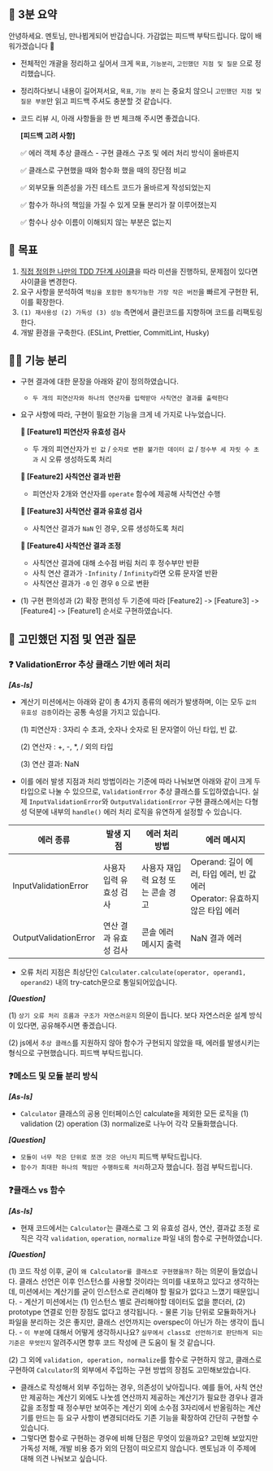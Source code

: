 ## 📄 3분 요약

안녕하세요. 멘토님, 만나뵙게되어 반갑습니다. 가감없는 피드백 부탁드립니다. 많이 배워가겠습니다 🥊

-   전체적인 개괄을 정리하고 싶어서 크게 `목표`, `기능분리`, `고민했던 지점 및 질문` 으로 정리했습니다.
-   정리하다보니 내용이 길어져서요, `목표`, `기능 분리` 는 중요치 않으니 `고민했던 지점 및 질문 부분`만 읽고 피드백 주셔도 충분할 것 같습니다.
-   코드 리뷰 시, 아래 사항들을 한 번 체크해 주시면 좋겠습니다.

    **[피드백 고려 사항]**

    ✅ 에러 객체 추상 클래스 - 구현 클래스 구조 및 에러 처리 방식이 올바른지

    ✅ 클래스로 구현했을 때와 함수화 했을 때의 장단점 비교

    ✅ 외부모듈 의존성을 가진 테스트 코드가 올바르게 작성되었는지

    ✅ 함수가 하나의 책임을 가질 수 있게 모듈 분리가 잘 이루어졌는지

    ✅ 함수나 상수 이름이 이해되지 않는 부분은 없는지

## 🎯 목표

1. [직접 정의한 나만의 TDD 7단계 사이클](https://github.com/ericagong/js-calculator/blob/TDD/docs/TDD_CYCLE.md)을 따라 미션을 진행하되, 문제점이 있다면 사이클을 변경한다.
2. 요구 사항을 분석하여 `핵심을 포함한 동작가능한 가장 작은 버전`을 빠르게 구현한 뒤, 이를 확장한다.
3. `(1) 재사용성 (2) 가독성 (3) 성능` 측면에서 클린코드를 지향하며 코드를 리팩토링 한다.
4. 개발 환경을 구축한다. (ESLint, Prettier, CommitLint, Husky)

## 👷🏻 기능 분리

-   구현 결과에 대한 문장을 아래와 같이 정의하였습니다.
    -   `두 개의 피연산자와 하나의 연산자를 입력받아 사칙연산 결과를 출력한다`
-   요구 사항에 따라, 구현이 필요한 기능을 크게 네 가지로 나누었습니다.

    **📌 [Feature1] 피연산자 유효성 검사**

    -   두 개의 피연산자가 `빈 값` / `숫자로 변환 불가한 데이터 값` / `정수부 세 자릿 수 초과` 시 오류 생성하도록 처리

    **📌 [Feature2] 사칙연산 결과 반환**

    -   피연산자 2개와 연산자를 `operate` 함수에 제공해 사칙연산 수행

    **📌 [Feature3] 사칙연산 결과 유효성 검사**

    -   사칙연산 결과가 `NaN` 인 경우, 오류 생성하도록 처리

    **📌 [Feature4] 사칙연산 결과 조정**

    -   사칙연산 결과에 대해 소수점 버림 처리 후 정수부만 반환
    -   사칙 연산 결과가 `-Infinity` / `Infinity`라면 오류 문자열 반환
    -   사칙연산 결과가 `-0` 인 경우 `0` 으로 변환

-   (1) 구현 편의성과 (2) 확장 편의성 두 기준에 따라 [Feature2] -> [Feature3] -> [Feature4] -> [Feature1] 순서로 구현하였습니다.

## 🤔 고민했던 지점 및 연관 질문

### ❓ ValidationError 추상 클래스 기반 에러 처리

**_[As-Is]_**

-   계산기 미션에서는 아래와 같이 총 4가지 종류의 에러가 발생하며, 이는 모두 `값의 유효성 검증`이라는 공통 속성을 가지고 있습니다.

    (1) 피연산자 : 3자리 수 초과, 숫자나 숫자로 된 문자열이 아닌 타입, 빈 값.

    (2) 연산자 : +, -, \*, / 외의 타입

    (3) 연산 결과: NaN

-   이를 에러 발생 지점과 처리 방법이라는 기준에 따라 나눠보면 아래와 같이 크게 두 타입으로 나눌 수 있으므로, `ValidationError` 추상 클래스를 도입하였습니다. 실제 `InputValidationError`와 `OutputValidationError` 구현 클래스에서는 다형성 덕분에 내부의 `handle()` 에러 처리 로직을 유연하게 설정할 수 있습니다.

| 에러 종류             | 발생 지점               | 에러 처리 방법                    | 에러 메시지                                                                    |
| --------------------- | ----------------------- | --------------------------------- | ------------------------------------------------------------------------------ |
| InputValidationError  | 사용자 입력 유효성 검사 | 사용자 재입력 요청 또는 콘솔 경고 | Operand: 길이 에러, 타입 에러, 빈 값 에러<br>Operator: 유효하지 않은 타입 에러 |
| OutputValidationError | 연산 결과 유효성 검사   | 콘솔 에러 메시지 출력             | NaN 결과 에러                                                                  |

-   오류 처리 지점은 최상단인 `Calculater.calculate(operator, operand1, operand2)` 내의 try-catch문으로 통일되어있습니다.

**_[Question]_**

(1) `상기 오류 처리 흐름과 구조가 자연스러운지` 의문이 듭니다. 보다 자연스러운 설계 방식이 있다면, 공유해주시면 좋겠습니다.

(2) js에서 `추상 클래스`를 지원하지 않아 함수가 구현되지 않았을 때, 에러를 발생시키는 형식으로 구현했습니다. 피드백 부탁드립니다.

### ❓메소드 및 모듈 분리 방식

**_[As-Is]_**

-   `Calculator` 클래스의 공용 인터페이스인 calculate을 제외한 모든 로직을 (1) validation (2) operation (3) normalize로 나누어 각각 모듈화했습니다.

**_[Question]_**

-   `모듈이 너무 작은 단위로 쪼갠 것은 아닌지` 피드백 부탁드립니다.
-   `함수가 최대한 하나의 책임만 수행하도록 처리`하고자 했습니다. 점검 부탁드립니다.

### ❓클래스 vs 함수

**_[As-Is]_**

-   현재 코드에서는 `Calculator`는 클래스로 그 외 유효성 검사, 연산, 결과값 조정 로직은 각각 `validation`, `operation`, `normalize` 파일 내의 함수로 구현하였습니다.

**_[Question]_**

(1) 코드 작성 이후, 굳이 `왜 Calculator를 클래스로 구현했을까?` 하는 의문이 들었습니다. 클래스 선언은 이후 인스턴스를 사용할 것이라는 의미를 내포하고 있다고 생각하는데, 미션에서는 계산기를 굳이 인스턴스로 관리해야 할 필요가 없다고 느꼈기 때문입니다. - 계산기 미션에서는 (1) 인스턴스 별로 관리해야할 데이터도 없을 뿐더러, (2) prototype 연결로 인한 장점도 없다고 생각됩니다. - 물론 기능 단위로 모듈화하거나 파일을 분리하는 것은 좋지만, 클래스 선언까지는 overspec이 아닌가 하는 생각이 듭니다. - `이 부분`에 대해서 어떻게 생각하시나요? `실무에서 class로 선언하기로 판단하게 되는 기준은 무엇인지` 알려주시면 향후 코드 작성에 큰 도움이 될 것 같습니다.

(2) 그 외에 `validation, operation, normalize`를 함수로 구현하지 않고, 클래스로 구현하여 `Calculator`의 외부에서 주입하는 구현 방법의 장점도 고민해보았습니다.

-   클래스로 작성해서 외부 주입하는 경우, 의존성이 낮아집니다. 예를 들어, 사칙 연산만 제공하는 계산기 외에도 나눗셈 연산까지 제공하는 계산기가 필요한 경우나 결과값을 조정할 때 정수부만 보여주는 계산기 외에 소수점 3자리에서 반올림하는 계산기를 만드는 등 요구 사항이 변경되더라도 기존 기능을 확장하여 간단히 구현할 수 있습니다.
-   그렇다면 함수로 구현하는 경우에 비해 단점은 무엇이 있을까요? 고민해 보았지만 가독성 저해, 개발 비용 증가 외의 단점이 떠오르지 않습니다. 멘토님과 이 주제에 대해 의견 나눠보고 싶습니다.
